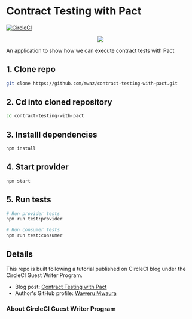 # Contract Testing with Pact

[![CircleCI](https://circleci.com/gh/mwaz/contract-testing-with-pact.svg?style=svg)](https://circleci.com/gh/mwaz/contract-testing-with-pact)

<p align="center"><img src="https://avatars3.githubusercontent.com/u/59034516"></p>

An application to show how we can execute contract tests with Pact


## 1. Clone repo

```bash
git clone https://github.com/mwaz/contract-testing-with-pact.git
```
## 2. Cd into cloned repository 
```bash
cd contract-testing-with-pact
```

## 3. Installl dependencies 
```bash
npm install
```
## 4. Start provider

```bash
npm start
```

## 5. Run tests

```bash
# Run provider tests
npm run test:provider
```

```bash
# Run consumer tests
npm run test:consumer
```

## Details

This repo is built following a tutorial published on CircleCI blog under the CircleCI Guest Writer Program.

-   Blog post: [ Contract Testing with Pact ][blog]
-   Author's GitHub profile: [Waweru Mwaura][author]

### About CircleCI Guest Writer Program

[blog]: https://circleci.com/blog/contract-testing-with-pact
[author]: https://github.com/mwaz
